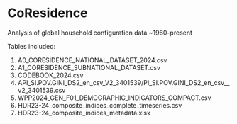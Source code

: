 # CoResidence
Analysis of global household configuration data ~1960-present

Tables included:
1) A0_CORESIDENCE_NATIONAL_DATASET_2024.csv
2) A1_CORESIDENCE_SUBNATIONAL_DATASET.csv
3) CODEBOOK_2024.csv
4) API_SI.POV.GINI_DS2_en_csv_V2_3401539/PI_SI.POV.GINI_DS2_en_csv__v2_3401539.csv
5) WPP2024_GEN_F01_DEMOGRAPHIC_INDICATORS_COMPACT.csv
6) HDR23-24_composite_indices_complete_timeseries.csv
7) HDR23-24_composite_indices_metadata.xlsx
